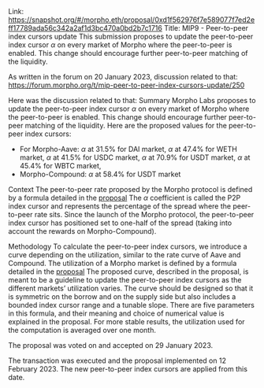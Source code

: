 Link: https://snapshot.org/#/morpho.eth/proposal/0xd1f562976f7e589077f7ed2eff17789ada56c342a2af1d3bc470a0bd2b7c1716
Title: MIP9 - Peer-to-peer index cursors update
This submission proposes to update the peer-to-peer index cursor $\alpha$ on every market of Morpho where the peer-to-peer is enabled. This change should encourage further peer-to-peer matching of the liquidity.

As written in the forum on 20 January 2023, discussion related to that: https://forum.morpho.org/t/mip-peer-to-peer-index-cursors-update/250

Here was the discussion related to that:
Summary
Morpho Labs proposes to update the peer-to-peer index cursor $\alpha$ on every market of Morpho where the peer-to-peer is enabled. This change should encourage further peer-to-peer matching of the liquidity. Here are the proposed values for the peer-to-peer index cursors:
- For Morpho-Aave:
$\alpha$ at 31.5% for DAI market,
$\alpha$ at 47.4% for WETH market,
$\alpha$ at 41.5% for USDC market,
$\alpha$ at 70.9% for USDT market,
$\alpha$ at 45.4% for WBTC market,
- Morpho-Compound:
$\alpha$ at 58.4% for USDT market

Context
The peer-to-peer rate proposed by the Morpho protocol is defined by a formula detailed in the [proposal](https://forum.morpho.org/t/mip-peer-to-peer-index-cursors-update/250)
The $\alpha$  coefficient is called the P2P index cursor and represents the percentage of the spread where the peer-to-peer rate sits. Since the launch of the Morpho protocol, the peer-to-peer index cursor has positioned set to one-half of the spread (taking into account the rewards on Morpho-Compound).

Methodology
To calculate the peer-to-peer index cursors, we introduce a curve depending on the utilization, similar to the rate curve of Aave and Compound. The utilization of a Morpho market is defined by a formula detailed in the [proposal](https://forum.morpho.org/t/mip-peer-to-peer-index-cursors-update/250)
The proposed curve, described in the proposal, is meant to be a guideline to update the peer-to-peer index cursors as the different markets’ utilization varies. The curve should be designed so that it is symmetric on the borrow and on the supply side but also includes a bounded index cursor range and a tunable slope.
There are five parameters in this formula, and their meaning and choice of numerical value is explained in the proposal.
For more stable results, the utilization used for the computation is averaged over one month.

The proposal was voted on and accepted on 29 January 2023.

The transaction was executed and the proposal implemented on 12 February 2023. The new peer-to-peer index cursors are applied from this date.
